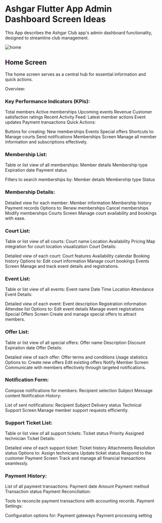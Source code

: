 # Ashgar Flutter App Admin Dashboard Screen Ideas
This App describes the Ashgar Club app's admin dashboard functionality, designed to streamline club management.


![home](https://github.com/user-attachments/assets/ec92fc00-f657-4d96-ba27-e42fc6f3fa8d)


## Home Screen
The home screen serves as a central hub for essential information and quick actions.

 Overview:

### Key Performance Indicators (KPIs):
Total members
Active memberships
Upcoming events
Revenue
Customer satisfaction ratings
Recent Activity Feed:
Latest member actions
Event updates
Payment transactions
Quick Actions:

Buttons for creating:
New memberships
Events
Special offers
Shortcuts to:
Manage courts
Send notifications
Memberships Screen
Manage all member information and subscriptions effectively.

### Membership List:

Table or list view of all memberships:
Member details
Membership type
Expiration date
Payment status

Filters to search memberships by:
Member details
Membership type
Status

### Membership Details:

Detailed view for each member:
Member information
Membership history
Payment records
Options to:
Renew memberships
Cancel memberships
Modify memberships
Courts Screen
Manage court availability and bookings with ease.

### Court List:

Table or list view of all courts:
Court name
Location
Availability
Pricing
Map integration for court location visualization
Court Details:

Detailed view of each court:
Court features
Availability calendar
Booking history
Options to:
Edit court information
Manage court bookings
Events Screen
Manage and track event details and registrations.

### Event List:

Table or list view of all events:
Event name
Date
Time
Location
Attendance
Event Details:

Detailed view of each event:
Event description
Registration information
Attendee list
Options to:
Edit event details
Manage event registrations
Special Offers Screen
Create and manage special offers to attract members.

### Offer List:

Table or list view of all special offers:
Offer name
Description
Discount
Expiration date
Offer Details:

Detailed view of each offer:
Offer terms and conditions
Usage statistics
Options to:
Create new offers
Edit existing offers
Notify Member Screen
Communicate with members effectively through targeted notifications.

### Notification Form:

Compose notifications for members:
Recipient selection
Subject
Message content
Notification History:

List of sent notifications:
Recipient
Subject
Delivery status
Technical Support Screen
Manage member support requests efficiently.

### Support Ticket List:

Table or list view of all support tickets:
Ticket status
Priority
Assigned technician
Ticket Details:

Detailed view of each support ticket:
Ticket history
Attachments
Resolution status
Options to:
Assign technicians
Update ticket status
Respond to the customer
Payment Screen
Track and manage all financial transactions seamlessly.

### Payment History:

List of all payment transactions:
Payment date
Amount
Payment method
Transaction status
Payment Reconciliation:

Tools to reconcile payment transactions with accounting records.
Payment Settings:

Configuration options for:
Payment gateways
Payment processing setting
